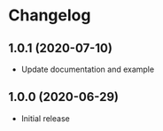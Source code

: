 # Changelog

## 1.0.1 (2020-07-10)

- Update documentation and example 


## 1.0.0 (2020-06-29) 

- Initial release

